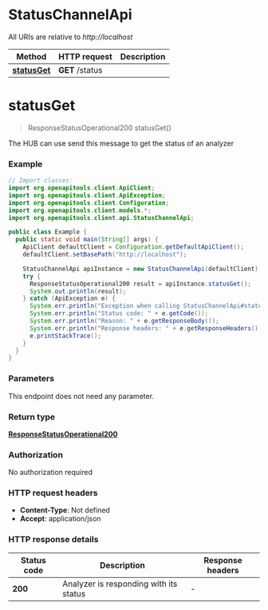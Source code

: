 # StatusChannelApi

All URIs are relative to *http://localhost*

Method | HTTP request | Description
------------- | ------------- | -------------
[**statusGet**](StatusChannelApi.md#statusGet) | **GET** /status | 


<a name="statusGet"></a>
# **statusGet**
> ResponseStatusOperational200 statusGet()



The HUB can use send this message to get the status of an analyzer

### Example
```java
// Import classes:
import org.openapitools.client.ApiClient;
import org.openapitools.client.ApiException;
import org.openapitools.client.Configuration;
import org.openapitools.client.models.*;
import org.openapitools.client.api.StatusChannelApi;

public class Example {
  public static void main(String[] args) {
    ApiClient defaultClient = Configuration.getDefaultApiClient();
    defaultClient.setBasePath("http://localhost");

    StatusChannelApi apiInstance = new StatusChannelApi(defaultClient);
    try {
      ResponseStatusOperational200 result = apiInstance.statusGet();
      System.out.println(result);
    } catch (ApiException e) {
      System.err.println("Exception when calling StatusChannelApi#statusGet");
      System.err.println("Status code: " + e.getCode());
      System.err.println("Reason: " + e.getResponseBody());
      System.err.println("Response headers: " + e.getResponseHeaders());
      e.printStackTrace();
    }
  }
}
```

### Parameters
This endpoint does not need any parameter.

### Return type

[**ResponseStatusOperational200**](ResponseStatusOperational200.md)

### Authorization

No authorization required

### HTTP request headers

 - **Content-Type**: Not defined
 - **Accept**: application/json

### HTTP response details
| Status code | Description | Response headers |
|-------------|-------------|------------------|
**200** | Analyzer is responding with its status |  -  |

